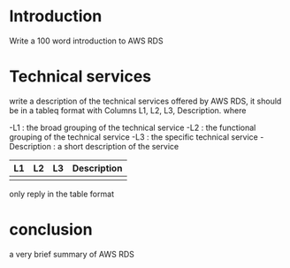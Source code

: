 # Introduction
Write a 100 word introduction to AWS RDS

# Technical services
write a description of the technical services offered by AWS RDS, it should be in a tableq format with Columns L1, L2, L3, Description. where

-L1 : the broad grouping of the technical service
-L2 : the functional grouping of the technical service
-L3 : the specific technical service
-Description : a short description of the service

|L1         | L2      | L3      | Description  |
|-----------|---------|---------|--------------|
|           |         |         |              |

only reply in the table format

# conclusion

a very brief summary of AWS RDS